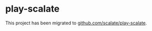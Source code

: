# play-scalate

This project has been migrated to [github.com/scalate/play-scalate](https://github.com/scalate/play-scalate).
